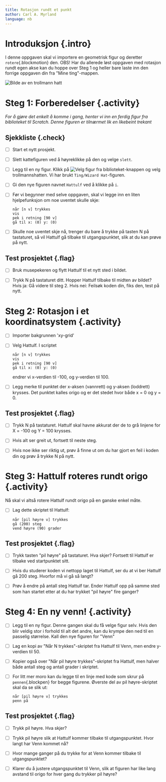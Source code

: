 ```yaml
---
title: Rotasjon rundt et punkt
author: Carl A. Myrland
language: nb
---
```



# Introduksjon {.intro}

I denne oppgaven skal vi importere en geometrisk figur og deretter
`rotere`{.blockmotion} den. OBS! Har du allerede løst oppgaven med rotasjon
rundt egen akse kan du hoppe over Steg 1 og heller bare laste inn den forrige
oppgaven din fra "Mine ting"-mappen.

![Bilde av en trollmann hatt](../rotasjon/Geometri.png)


# Steg 1: Forberedelser {.activity}

*For å gjøre det enkelt å komme i gang, henter vi inn en ferdig figur fra
biblioteket til Scratch. Denne figuren er tilnærmet lik en likebeint trekant*

## Sjekkliste {.check}

- [ ] Start et nytt prosjekt.

- [ ] Slett kattefiguren ved å høyreklikke på den og velge `slett`.

- [ ] Legg til en ny figur. Klikk på ![Velg figur fra
  biblioteket](../bilder/hent-fra-bibliotek.png)-knappen og velg
  trollmannshatten. Vi har brukt `Ting/Wizard Hat`-figuren.

- [ ] Gi den nye figuren navnet `Hattulf` ved å klikke på `i`.

- [ ] Før vi begynner med selve oppgaven, skal vi legge inn en liten
  hjelpefunksjon om noe uventet skulle skje:

  ```blocks
  når [n v] trykkes
  vis
  pek i retning [90 v]
  gå til x: (0) y: (0)
  ```

- [ ] Skulle noe uventet skje nå, trenger du bare å trykke på tasten N på
  tastaturet, så vil Hattulf gå tilbake til utgangspunktet, slik at du kan prøve
  på nytt.

## Test prosjektet {.flag}

- [ ] Bruk musepekeren og flytt Hattulf til et nytt sted i bildet.

- [ ] Trykk N på tastaturet ditt. Hopper Hattulf tilbake til midten av bildet?
  Hvis ja: Gå videre til steg 2. Hvis nei: Feilsøk koden din, fiks den, test på
  nytt.


# Steg 2: Rotasjon i et koordinatsystem {.activity}

- [ ] Importer bakgrunnen 'xy-grid'

- [ ] Velg Hattulf. I scriptet

  ```blocks
  når [n v] trykkes
  vis
  pek i retning [90 v]
  gå til x: (0) y: (0)
  ```

  endrer vi x-verdien til -100, og y-verdien til 100.

- [ ] Legg merke til punktet der x-aksen (vannrett) og y-aksen (loddrett)
  krysses. Det punktet kalles origo og er det stedet hvor både x = 0 og y = 0.

## Test prosjektet {.flag}

- [ ] Trykk N på tastaturet. Hattulf skal havne akkurat der de to grå linjene
  for X = -100 og Y = 100 krysses.

- [ ] Hvis alt ser greit ut, fortsett til neste steg.

- [ ] Hvis noe ikke ser riktig ut, prøv å finne ut om du har gjort en feil i
  koden din og prøv å trykke N på nytt.


# Steg 3: Hattulf roteres rundt origo {.activity}

Nå skal vi altså rotere Hattulf rundt origo på en ganske enkel måte.

- [ ] Lag dette skriptet til Hattulf:

  ```blocks
  når [pil høyre v] trykkes
  gå (200) steg
  vend høyre (90) grader
  ```

## Test prosjektet {.flag}

- [ ] Trykk tasten "pil høyre" på tastaturet. Hva skjer? Fortsett til Hattulf er
  tilbake ved startpunktet sitt.

- [ ] Hvis du studerer koden vi nettopp laget til Hattulf, ser du at vi ber
  Hattulf gå 200 steg. Hvorfor må vi gå så langt?

- [ ] Prøv å endre på antall steg Hattulf tar. Ender Hattulf opp på samme sted
  som han startet etter at du har trykket "pil høyre" fire ganger?


# Steg 4: En ny venn! {.activity}

- [ ] Legg til en ny figur. Denne gangen skal du få velge figur selv. Hvis den
  blir veldig stor i forhold til alt det andre, kan du krympe den ned til en
  passelig størrelse. Kall den nye figuren for "Venn"

- [ ] Lag en kopi av "Når N trykkes"-skriptet fra Hattulf til Venn, men endre
  y-verdien til 50.

- [ ] Kopier også over "Når pil høyre trykkes"-skriptet fra Hattulf, men halver
  både antall steg og antall grader i skriptet.

- [ ] For litt mer moro kan du legge til en linje med kode som skrur på
  `pennen`{.blockpen} for begge figurene. Øverste del av pil høyre-skriptet skal
  da se slik ut:

  ```blocks
  når [pil høyre v] trykkes
  penn på
  ```

## Test prosjektet {.flag}

- [ ] Trykk pil høyre. Hva skjer?

- [ ] Trykk pil høyre slik at Hattulf kommer tilbake til utgangspunktet. Hvor
  langt har Venn kommet nå?

- [ ] Hvor mange ganger på du trykke for at Venn kommer tilbake til
  utgangspunktet?

- [ ] Klarer du å justere utgangspunktet til Venn, slik at figuren har like lang
  avstand til origo for hver gang du trykker pil høyre?
